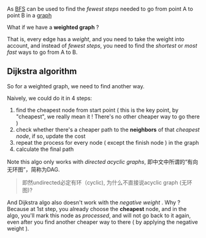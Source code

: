 As [BFS](./search.md#breadth-first-search) can be used to find the *fewest steps* needed to go from point A to point B in a [graph]('./data-structures.md#graph')

What if we have a **weighted graph** ? 

That is, every edge has a *weight*, and you need to take the weight into account, and instead of *fewest steps*, you need to find the *shortest* or *most fast* ways to go from A to B.

## Dijkstra algorithm

So for a weighted graph, we need to find another way.

Naively, we could do it in 4 steps:

1. find the cheapest node from start point ( this is the key point, by "cheapest", we really mean it ! There's no other cheaper way to go there )
2. check whether there's a cheaper path to the **neighbors** of that *cheapest node*, if so, update the cost
3. repeat the process for every node ( except the finish node ) in the graph
4. calculate the final path

Note this algo only works with *directed acyclic graphs*, 即中文中所谓的“有向无环图”，简称为DAG.

> 即然undirected必定有环（cyclic), 为什么不直接说acyclic graph (无环图)? 

And Dijkstra algo also doesn't work with the *negative weight* .
Why ? Because at 1st step, you already choose the **cheapest** node, and in the algo, you'll mark this node as *processed*, and will not go back to it again, even after you find another cheaper way to there ( by applying the negative weight ).



